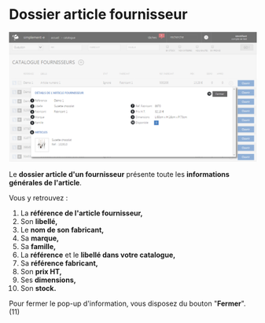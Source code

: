 # Dossier article fournisseur


![dossierarticlefournisseur-screenshotfionajoupilancom20150810154943](images/dossierarticlefournisseur-screenshotfionajoupilancom20150810154943.png)


<p>Le <strong>dossier article d'un fournisseur</strong> pr&eacute;sente toute les <strong>informations g&eacute;n&eacute;rales&nbsp;de l'article</strong>.</p>
<p>Vous y retrouvez :</p>
<ol>
<li>La <strong>r&eacute;f&eacute;rence de l'article fournisseur,</strong></li>
<li>Son <strong>libell&eacute;,</strong></li>
<li>Le <strong>nom de son fabricant,</strong></li>
<li>Sa <strong>marque,</strong></li>
<li>Sa <strong>famille,</strong></li>
<li>La <strong>r&eacute;f&eacute;rence</strong> et le <strong>libell&eacute; dans votre catalogue,</strong></li>
<li>Sa <strong>r&eacute;f&eacute;rence fabricant,</strong></li>
<li>Son <strong>prix HT,</strong></li>
<li>Ses <strong>dimensions,</strong></li>
<li>Son <strong>stock.</strong></li>
</ol>
<p>Pour fermer le pop-up d'information, vous disposez du bouton "<strong>Fermer</strong>". (11)</p>

